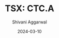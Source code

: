 ---
type: "report"
paper: "CTC.A_Shivani_Aggarwal.pdf"
author: "Shivani Aggarwal"
company: "Canadian Tire Corporation, Ltd."
date: "2024-03-10"
summary: "Canadian Tire Corporation Limited (“CTC” or “CT” or the “Company”) is a group of companies selling a wide range of products in automotive, playing, fixing, seasonal and living categories through both physical and online storefronts. It has over 1,700 stores throughout Canada with 90% of all Canadians living 15 minutes away from a Canadian Tire store, enabling it to become Canada’s #1 retail brand."
title: "TSX: CTC.A"
---